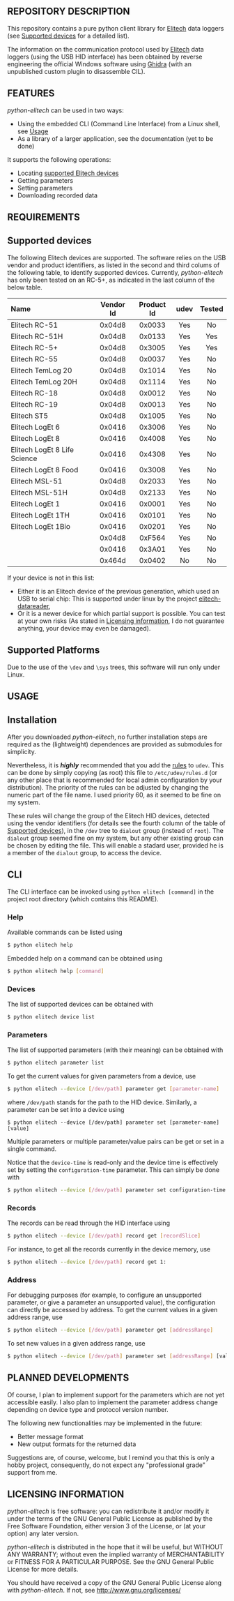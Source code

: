 REPOSITORY DESCRIPTION
----------------------
This repository contains a pure python client library for [Elitech](https://www.elitechlog.com/)
data loggers (see [Supported devices](#supported-devices) for a detailed list).

The information on the communication protocol used by [Elitech](https://www.elitechlog.com/)
data loggers (using the USB HID interface) has been obtained by reverse engineering
the official Windows software using [Ghidra](https://ghidra-sre.org/)
(with an unpublished custom plugin to disassemble CIL).

FEATURES
--------
*python-elitech* can be used in two ways:
  - Using the embedded CLI (Command Line Interface) from a Linux shell,
see [Usage](#cli)
  - As a library of a larger application, see the documentation
(yet to be done)

It supports the following operations:
  - Locating [supported Elitech devices](#supported-devices)
  - Getting parameters
  - Setting parameters
  - Downloading recorded data

REQUIREMENTS
------------
## Supported devices
The following Elitech devices are supported. The software relies on the USB
vendor and product identifiers, as listed in the second and third colums
of the following table, to identify supported devices. Currently, 
*python-elitech* has only been tested on an RC-5+, as indicated in the last
column of the below table.

| Name                         | Vendor Id  | Product Id | udev | Tested |
|:-----------------------------|:----------:|:----------:|:----:|:------:|
| Elitech RC-51                |   0x04d8   | 0x0033     | Yes  | No     |
| Elitech RC-51H               |   0x04d8   |   0x0133   | Yes  | Yes    |
| Elitech RC-5+                |   0x04d8   |   0x3005   | Yes  | Yes    |
| Elitech RC-55                |   0x04d8   |   0x0037   | Yes  | No     |
| Elitech TemLog 20            |   0x04d8   |   0x1014   | Yes  | No     |
| Elitech TemLog 20H           |   0x04d8   |   0x1114   | Yes  | No     |
| Elitech RC-18                |   0x04d8   |   0x0012   | Yes  | No     |
| Elitech RC-19                |   0x04d8   |   0x0013   | Yes  | No     |
| Elitech ST5                  |   0x04d8   |   0x1005   | Yes  | No     |
| Elitech LogEt 6              |   0x0416   |   0x3006   | Yes  | No     |
| Elitech LogEt 8              |   0x0416   |   0x4008   | Yes  | No     |
| Elitech LogEt 8 Life Science |   0x0416   |   0x4308   | Yes  | No     |
| Elitech LogEt 8 Food         |   0x0416   |   0x3008   | Yes  | No     |
| Elitech MSL-51               |   0x04d8   |   0x2033   | Yes  | No     |
| Elitech MSL-51H              |   0x04d8   |   0x2133   | Yes  | No     |
| Elitech LogEt 1              |   0x0416   |   0x0001   | Yes  | No     |
| Elitech LogEt 1TH            |   0x0416   |   0x0101   | Yes  | No     |
| Elitech LogEt 1Bio           |   0x0416   |   0x0201   | Yes  | No     |
|                              |   0x04d8   |   0xF564   | Yes  | No     |
|                              |   0x0416   |   0x3A01   | Yes  | No     |
|                              |   0x464d   |   0x0402   | No   | No     |

If your device is not in this list:
  - Either it is an Elitech device of the previous generation, which used
an USB to serial chip: This is supported under linux by the project
[elitech-datareader](https://github.com/civic/elitech-datareader),
  - Or it is a newer device for which partial support is possible. You can test
at your own risks (As stated in [Licensing information](#LICENSING-INFORMATION),
I do not guarantee anything, your device may even be damaged).

## Supported Platforms
Due to the use of the `\dev` and `\sys` trees, this software will run only under Linux.


USAGE
-----
## Installation
After you downloaded *python-elitech*, no further installation steps are required
as the (lightweight) dependences are provided as submodules for simplicity.

Nevertheless, it is ***highly*** recommended that you add the [rules](60-elitech.rules)
to `udev`. This can be done by simply copying (as root) this file
to `/etc/udev/rules.d` (or any other place that is recommended for local admin
configuration by your distribution). The priority of the rules can be adjusted
by changing the numeric part of the file name. I used priority 60, as it seemed
to be fine on my system.

These rules will change the group of the Elitech HID devices, detected using
the vendor identifiers (for details see the fourth column of the table of
[Supported devices](#supported-devices)), in the `/dev` tree
to `dialout` group (instead of `root`). The `dialout` group seemed fine
on my system, but any other existing group can be chosen by editing the file.
This will enable a stadard user, provided he is a member of the `dialout` group,
to access the device.

## CLI
The CLI interface can be invoked using `python elitech [command]`
in the project root directory (which contains this README).

### Help
Available commands can be listed using
```sh
$ python elitech help
```
Embedded help on a command can be obtained using
```sh
$ python elitech help [command]
```

### Devices
The list of supported devices can be obtained with
```sh
$ python elitech device list
```

### Parameters
The list of supported parameters (with their meaning) can be obtained with
```sh
$ python elitech parameter list
```

To get the current values for given parameters from a device, use
```sh
$ python elitech --device [/dev/path] parameter get [parameter-name]
```
where `/dev/path` stands for the path to the HID device. Similarly, a parameter
can be set into a device using
```
$ python elitech --device [/dev/path] parameter set [parameter-name] [value]
```
Multiple parameters or multiple parameter/value pairs can be get or set
in a single command.

Notice that the `device-time` is read-only and the device time is effectively
set by setting the `configuration-time` parameter. This can simply be done with
```sh
$ python elitech --device [/dev/path] parameter set configuration-time "$(date '+%Y-%m-%d %H:%M:%S')"
```

### Records
The records can be read through the HID interface using
```sh
$ python elitech --device [/dev/path] record get [recordSlice]
```
For instance, to get all the records currently in the device memory, use
```sh
$ python elitech --device [/dev/path] record get 1:
```

### Address
For debugging purposes (for example, to configure an unsupported parameter,
or give a parameter an unsupported value), the configuration can directly be
accessed by address. To get the current values in a given address range, use
```sh
$ python elitech --device [/dev/path] parameter get [addressRange]
```

To set new values in a given address range, use
```sh
$ python elitech --device [/dev/path] parameter set [addressRange] [value ...]
```

PLANNED DEVELOPMENTS
--------------------
Of course, I plan to implement support for the parameters which are not yet
accessible easily. I also plan to implement the parameter address change
depending on device type and protocol version number.

The following new functionalities may be implemented in the future:
  - Better message format
  - New output formats for the returned data

Suggestions are, of course, welcome, but I remind you that this is only a hobby
project, consequently, do not expect any "professional grade" support from me.

LICENSING INFORMATION
---------------------
*python-elitech* is free software: you can redistribute it and/or modify
it under the terms of the GNU General Public License as published by
the Free Software Foundation, either version 3 of the License, or
(at your option) any later version.

*python-elitech* is distributed in the hope that it will be useful,
but WITHOUT ANY WARRANTY; without even the implied warranty of
MERCHANTABILITY or FITNESS FOR A PARTICULAR PURPOSE. See the
GNU General Public License for more details.

You should have received a copy of the GNU General Public License
along with *python-elitech*. If not, see http://www.gnu.org/licenses/
